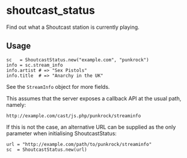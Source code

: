 shoutcast_status
================

Find out what a Shoutcast station is currently playing.

Usage
-----

    sc   = ShoutcastStatus.new("example.com", "punkrock")
    info = sc.stream_info
    info.artist # => "Sex Pistols"
    info.title  # => "Anarchy in the UK"

See the `StreamInfo` object for more fields.

This assumes that the server exposes a callback API at the usual path, namely:

    http://example.com/cast/js.php/punkrock/streaminfo

If this is not the case, an alternative URL can be supplied as the only
parameter when initialising ShoutcastStatus:

    url = "http://example.com/path/to/punkrock/streaminfo"
    sc  = ShoutcastStatus.new(url)
